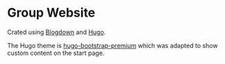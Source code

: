 # Group Website

Crated using [Blogdown](https://github.com/rstudio/blogdown) and [Hugo](https://gohugo.io/).

The Hugo theme is [hugo-bootstrap-premium](https://github.com/marekpetrik/hugo-bootstrap-premium) which was adapted to show custom content on the start page.
